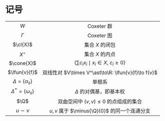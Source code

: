 # 记号

|   |      |
|:---:|:---:|
|  $W$  |  Coxeter 群   |
|  $\Gamma$ | Coxeter 图 |
|  $\cl{X}$ | 集合 $X$ 的闭包 |
|  $X^\circ$ | 集合 $X$ 的内点 |
|  $\cone{X}$ | $\{\sum c_ix_i\mid x_i\in X,\ c_i\geq0\}$   |
| $\lfun{v}{f}$ | 双线性对 $V\times V^\ast\to\R: \lfun{v}{f}\to f(v)$ |
|  $\Delta=\{\alpha_s\}$       |   单根系       |
|  $\Delta^\ast=\{\omega_s\}$   |   $\Delta$ 的对偶基，即基本权 |
|  $\Q$       |    双曲空间中 $(v,v)\leq0$ 的点组成的集合  |
|  $u\sim v$    |   $u,v$ 属于 $\minus{\Q}{0}$ 的同一个连通分支 |